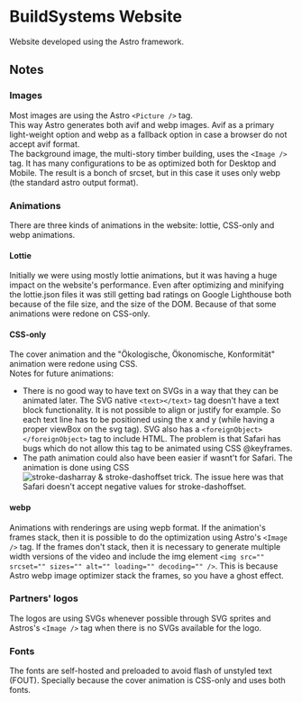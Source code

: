 # BuildSystems Website
Website developed using the Astro framework.

## Notes

### Images
Most images are using the Astro `<Picture />` tag.<br />
This way Astro generates both avif and webp images. Avif as a primary light-weight option and webp as a fallback option in case a browser do not accept avif format.<br />
The background image, the multi-story timber building, uses the `<Image />` tag. It has many configurations to be as optimized both for Desktop and Mobile. The result is a bonch of srcset, but in this case it uses only webp (the standard astro output format).

### Animations
There are three kinds of animations in the website: lottie, CSS-only and webp animations.<br />
#### Lottie
Initially we were using mostly lottie animations, but it was having a huge impact on the website's performance. Even after optimizing and minifying the lottie.json files it was still getting bad ratings on Google Lighthouse both because of the file size, and the size of the DOM. Because of that some animations were redone on CSS-only.
#### CSS-only
The cover animation and the "Ökologische, Ökonomische, Konformität" animation were redone using CSS.<br />
Notes for future animations:<br />
- There is no good way to have text on SVGs in a way that they can be animated later. The SVG native `<text></text>` tag doesn't have a text block functionality. It is not possible to align or justify for example. So each text line has to be positioned using the x and y (while having a proper viewBox on the svg tag). SVG also has a `<foreignObject></foreignObject>` tag to include HTML. The problem is that Safari has bugs which do not allow this tag to be animated using CSS @keyframes.
- The path animation could also have been easier if wasnt't for Safari. The animation is done using CSS ![stroke-dasharray & stroke-dashoffset trick](https://www.youtube.com/watch?v=-Na_WRk3k74). The issue here was that Safari doesn't accept negative values for stroke-dashoffset.
#### webp
Animations with renderings are using wepb format. If the animation's frames stack, then it is possible to do the optimization using Astro's `<Image />` tag. If the frames don't stack, then it is necessary to generate multiple width versions of the video and include the img element `<img src="" srcset="" sizes="" alt="" loading="" decoding="" />`. This is because Astro webp image optimizer stack the frames, so you have a ghost effect.

### Partners' logos
The logos are using SVGs whenever possible through SVG sprites and Astros's `<Image />` tag when there is no SVGs available for the logo.

### Fonts
The fonts are self-hosted and preloaded to avoid flash of unstyled text (FOUT). Specially because the cover animation is CSS-only and uses both fonts.
